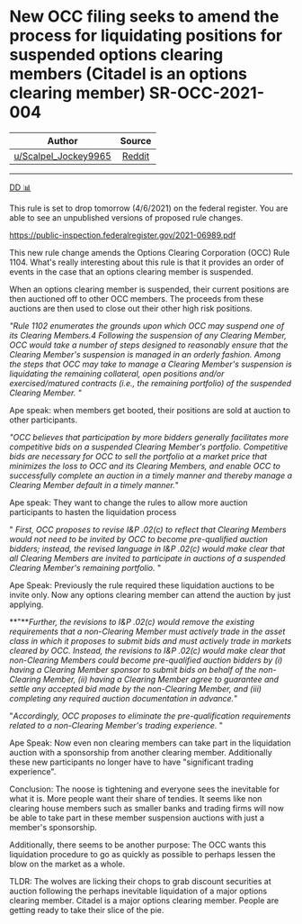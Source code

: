 New OCC filing seeks to amend the process for liquidating positions for suspended options clearing members (Citadel is an options clearing member) SR-OCC-2021-004
==================================================================================================================================================================

| Author       | Source       | 
| :-------------: |:-------------:|
| [u/Scalpel_Jockey9965](https://www.reddit.com/user/Scalpel_Jockey9965/) | [Reddit](https://www.reddit.com/r/GME/comments/mkphuq/new_occ_filing_seeks_to_amend_the_process_for/) | 

---

[DD 📊](https://www.reddit.com/r/GME/search?q=flair_name%3A%22DD%20%F0%9F%93%8A%22&restrict_sr=1)

This rule is set to drop tomorrow (4/6/2021) on the federal register. You are able to see an unpublished versions of proposed rule changes.

<https://public-inspection.federalregister.gov/2021-06989.pdf>

This new rule change amends the Options Clearing Corporation (OCC) Rule 1104. What's really interesting about this rule is that it provides an order of events in the case that an options clearing member is suspended.

When an options clearing member is suspended, their current positions are then auctioned off to other OCC members. The proceeds from these auctions are then used to close out their other high risk positions.

*"Rule 1102 enumerates the grounds upon which OCC may suspend one of its Clearing Members.4 Following the suspension of any Clearing Member, OCC would take a number of steps designed to reasonably ensure that the Clearing Member's suspension is managed in an orderly fashion. Among the steps that OCC may take to manage a Clearing Member's suspension is liquidating the remaining collateral, open positions and/or exercised/matured contracts (i.e., the remaining portfolio) of the suspended Clearing Member. "*

Ape speak: when members get booted, their positions are sold at auction to other participants.

*"OCC believes that participation by more bidders generally facilitates more competitive bids on a suspended Clearing Member's portfolio. Competitive bids are necessary for OCC to sell the portfolio at a market price that minimizes the loss to OCC and its Clearing Members, and enable OCC to successfully complete an auction in a timely manner and thereby manage a Clearing Member default in a timely manner.*"

Ape speak: They want to change the rules to allow more auction participants to hasten the liquidation process

" *First, OCC proposes to revise I&P .02(c) to reflect that Clearing Members would not need to be invited by OCC to become pre-qualified auction bidders; instead, the revised language in I&P .02(c) would make clear that all Clearing Members are invited to participate in auctions of a suspended Clearing Member's remaining portfolio.* "

Ape Speak: Previously the rule required these liquidation auctions to be invite only. Now any options clearing member can attend the auction by just applying.

**"***Further, the revisions to I&P .02(c) would remove the existing requirements that a non-Clearing Member must actively trade in the asset class in which it proposes to submit bids and must actively trade in markets cleared by OCC. Instead, the revisions to I&P .02(c) would make clear that non-Clearing Members could become pre-qualified auction bidders by (i) having a Clearing Member sponsor to submit bids on behalf of the non-Clearing Member, (ii) having a Clearing Member agree to guarantee and settle any accepted bid made by the non-Clearing Member, and (iii) completing any required auction documentation in advance.*"

"*Accordingly, OCC proposes to eliminate the pre-qualification requirements related to a non-Clearing Member's trading experience.* "

Ape Speak: Now even non clearing members can take part in the liquidation auction with a sponsorship from another clearing member. Additionally these new participants no longer have to have "significant trading experience".

Conclusion: The noose is tightening and everyone sees the inevitable for what it is. More people want their share of tendies. It seems like non clearing house members such as smaller banks and trading firms will now be able to take part in these member suspension auctions with just a member's sponsorship.

Additionally, there seems to be another purpose: The OCC wants this liquidation procedure to go as quickly as possible to perhaps lessen the blow on the market as a whole.

TLDR: The wolves are licking their chops to grab discount securities at auction following the perhaps inevitable liquidation of a major options clearing member. Citadel is a major options clearing member. People are getting ready to take their slice of the pie.
